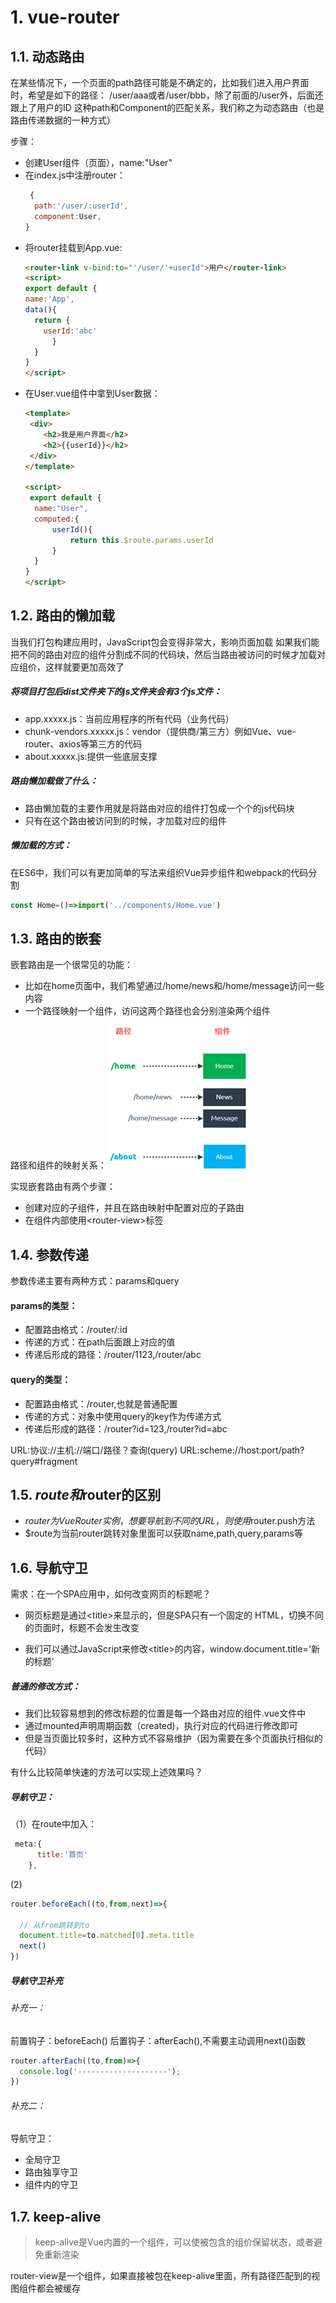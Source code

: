 # 1. vue-router
## 1.1. 动态路由
在某些情况下，一个页面的path路径可能是不确定的，比如我们进入用户界面时，希望是如下的路径：
/user/aaa或者/user/bbb，除了前面的/user外，后面还跟上了用户的ID
这种path和Component的匹配关系，我们称之为动态路由（也是路由传递数据的一种方式）

步骤：
- 创建User组件（页面），name:"User"
- 在index.js中注册router：
  ```js
   {
    path:'/user/:userId',
    component:User,
  }
  ```
- 将router挂载到App.vue:
  ```html
  <router-link v-bind:to="'/user/'+userId">用户</router-link>
  <script>
  export default {
  name:'App',
  data(){
    return {
      userId:'abc'
        }
    }
  }
  </script>
  ```
- 在User.vue组件中拿到User数据：
  ```html
  <template>
   <div>
      <h2>我是用户界面</h2>
      <h2>{{userId}}</h2>
   </div>
  </template>

  <script>
   export default {
    name:"User",
    computed:{
        userId(){
            return this.$route.params.userId
        }
    }
  }
  </script>
  ```


## 1.2. 路由的懒加载
当我们打包构建应用时，JavaScript包会变得非常大，影响页面加载
如果我们能把不同的路由对应的组件分割成不同的代码块，然后当路由被访问的时候才加载对应组价，这样就要更加高效了



##### 将项目打包后dist文件夹下的js文件夹会有3个js文件：
- app.xxxxx.js：当前应用程序的所有代码（业务代码）
- chunk-vendors.xxxxx.js：vendor（提供商/第三方）例如Vue、vue-router、axios等第三方的代码
- about.xxxxx.js:提供一些底层支撑

##### 路由懒加载做了什么：
- 路由懒加载的主要作用就是将路由对应的组件打包成一个个的js代码块
- 只有在这个路由被访问到的时候，才加载对应的组件

##### 懒加载的方式：
在ES6中，我们可以有更加简单的写法来组织Vue异步组件和webpack的代码分割
```js
const Home=()=>import('../components/Home.vue')
```
## 1.3. 路由的嵌套
嵌套路由是一个很常见的功能：
- 比如在home页面中，我们希望通过/home/news和/home/message访问一些内容
- 一个路径映射一个组件，访问这两个路径也会分别渲染两个组件

路径和组件的映射关系：
![](2021-12-24-17-26-48.png)


实现嵌套路由有两个步骤：
- 创建对应的子组件，并且在路由映射中配置对应的子路由
- 在组件内部使用&lt;router-view&gt;标签

## 1.4. 参数传递
参数传递主要有两种方式：params和query

#### params的类型：
- 配置路由格式：/router/:id
- 传递的方式：在path后面跟上对应的值
- 传递后形成的路径：/router/1123,/router/abc

#### query的类型：
- 配置路由格式：/router,也就是普通配置
- 传递的方式：对象中使用query的key作为传递方式
- 传递后形成的路径：/router?id=123,/router?id=abc


URL:协议://主机://端口/路径？查询(query)
URL:scheme://host:port/path?query#fragment




## 1.5. $route和$router的区别
- $router为VueRouter实例，想要导航到不同的URL，则使用$router.push方法
- $route为当前router跳转对象里面可以获取name,path,query,params等

## 1.6. 导航守卫
需求：在一个SPA应用中，如何改变网页的标题呢？
- 网页标题是通过&lt;title&gt;来显示的，但是SPA只有一个固定的 HTML，切换不同的页面时，标题不会发生改变

- 我们可以通过JavaScript来修改&lt;title&gt;的内容，window.document.title='新的标题'

##### 普通的修改方式：
- 我们比较容易想到的修改标题的位置是每一个路由对应的组件.vue文件中
- 通过mounted声明周期函数（created)，执行对应的代码进行修改即可
- 但是当页面比较多时，这种方式不容易维护（因为需要在多个页面执行相似的代码）



有什么比较简单快速的方法可以实现上述效果吗？

##### 导航守卫：
（1）在route中加入：
```js
 meta:{
      title:'首页'
    },
```
(2)
```js
router.beforeEach((to,from,next)=>{

  // 从from跳转到to 
  document.title=to.matched[0].meta.title
  next()
})
```


##### 导航守卫补充

###### 补充一：
前置钩子：beforeEach()
后置钩子：afterEach(),不需要主动调用next()函数
```js
router.afterEach((to,from)=>{
  console.log('--------------------');
})
```
###### 补充二：
导航守卫：
- 全局守卫
- 路由独享守卫
- 组件内的守卫



## 1.7. keep-alive

> keep-alive是Vue内置的一个组件，可以使被包含的组价保留状态，或者避免重新渲染
 

router-view是一个组件，如果直接被包在keep-alive里面，所有路径匹配到的视图组件都会被缓存

